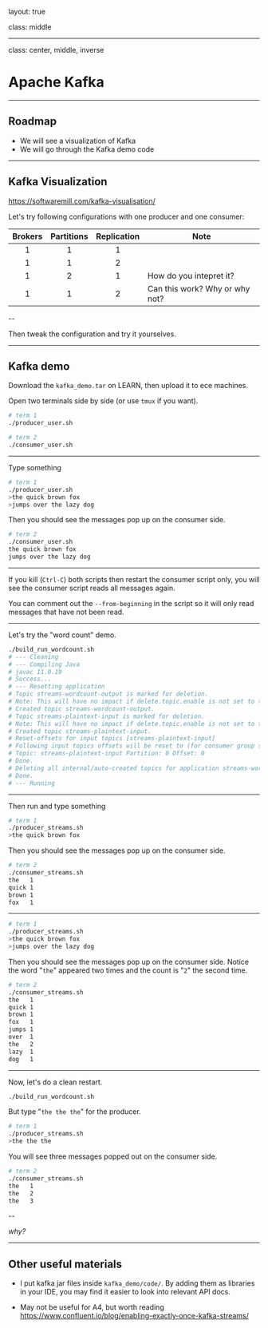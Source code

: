 layout: true

class: middle

---

class: center, middle, inverse

# Apache Kafka

---

## Roadmap

- We will see a visualization of Kafka
- We will go through the Kafka demo code

---

## Kafka Visualization

https://softwaremill.com/kafka-visualisation/

Let's try following configurations with one producer and one consumer:

| Brokers | Partitions | Replication | Note                           |
|:-------:|:----------:|:-----------:|--------------------------------|
| 1       | 1          | 1           |                                |
| 1       | 1          | 2           |                                |
| 1       | 2          | 1           | How do you intepret it?        |
| 1       | 1          | 2           | Can this work? Why or why not? |

--

Then tweak the configuration and try it yourselves.

---

## Kafka demo

Download the `kafka_demo.tar` on LEARN, then upload it to ece machines.

Open two terminals side by side (or use `tmux` if you want).

```bash
# term 1
./producer_user.sh
```

```bash
# term 2
./consumer_user.sh
```

---

Type something

```bash
# term 1
./producer_user.sh
>the quick brown fox
>jumps over the lazy dog
```

Then you should see the messages pop up on the consumer side.

```bash
# term 2
./consumer_user.sh
the quick brown fox
jumps over the lazy dog
```

---

If you kill (`Ctrl-C`) both scripts then restart the consumer script only, you
will see the consumer script reads all messages again.

You can comment out the `--from-beginning` in the script so it will only
read messages that have not been read.

---

Let's try the "word count" demo.

```bash
./build_run_wordcount.sh
# --- Cleaning
# --- Compiling Java
# javac 11.0.19
# Success...
# --- Resetting application
# Topic streams-wordcount-output is marked for deletion.
# Note: This will have no impact if delete.topic.enable is not set to true.
# Created topic streams-wordcount-output.
# Topic streams-plaintext-input is marked for deletion.
# Note: This will have no impact if delete.topic.enable is not set to true.
# Created topic streams-plaintext-input.
# Reset-offsets for input topics [streams-plaintext-input]
# Following input topics offsets will be reset to (for consumer group streams-wordcount)
# Topic: streams-plaintext-input Partition: 0 Offset: 0
# Done.
# Deleting all internal/auto-created topics for application streams-wordcount
# Done.
# --- Running
```

---

Then run and type something

```bash
# term 1
./producer_streams.sh
>the quick brown fox
```

Then you should see the messages pop up on the consumer side.

```bash
# term 2
./consumer_streams.sh
the   1
quick 1
brown 1
fox   1
```

---

```bash
# term 1
./producer_streams.sh
>the quick brown fox
>jumps over the lazy dog
```

Then you should see the messages pop up on the consumer side. Notice the word
"`the`" appeared two times and the count is "`2`" the second time.

```bash
# term 2
./consumer_streams.sh
the   1
quick 1
brown 1
fox   1
jumps 1
over  1
the   2
lazy  1
dog   1
```

---

Now, let's do a clean restart.

```bash
./build_run_wordcount.sh
```

But type "`the the the`" for the producer.

```bash
# term 1
./producer_streams.sh
>the the the
```

You will see three messages popped out on the consumer side.

```bash
# term 2
./consumer_streams.sh
the   1
the   2
the   3
```

--

_why?_

---

## Other useful materials

- I put kafka jar files inside `kafka_demo/code/`. By adding them as libraries
  in your IDE, you may find it easier to look into relevant API docs.

- May not be useful for A4, but worth reading
  https://www.confluent.io/blog/enabling-exactly-once-kafka-streams/
